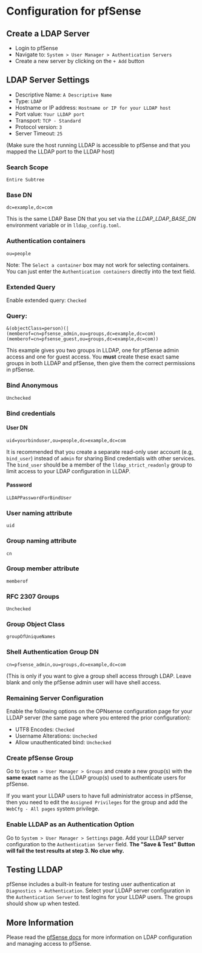 # Configuration for pfSense

## Create a LDAP Server

- Login to pfSense
- Navigate to: `System > User Manager > Authentication Servers`
- Create a new server by clicking on the `+ Add` button

## LDAP Server Settings

- Descriptive Name: `A Descriptive Name`
- Type: `LDAP`
- Hostname or IP address: `Hostname or IP for your LLDAP host`
- Port value: `Your LLDAP port`
- Transport: `TCP - Standard`
- Protocol version: `3`
- Server Timeout: `25`

(Make sure the host running LLDAP is accessible to pfSense and that you mapped the LLDAP port to the LLDAP host)
### Search Scope
```
Entire Subtree
```
### Base DN

```
dc=example,dc=com
```

This is the same LDAP Base DN that you set via the *LLDAP_LDAP_BASE_DN* environment variable or in `lldap_config.toml`.
### Authentication containers

```
ou=people
```

Note: The `Select a container` box may not work for selecting containers. You can just enter the `Authentication containers` directly into the text field.

### Extended Query

Enable extended query: `Checked`

### Query:

```
&(objectClass=person)(|(memberof=cn=pfsense_admin,ou=groups,dc=example,dc=com)(memberof=cn=pfsense_guest,ou=groups,dc=example,dc=com))
```

This example gives you two groups in LLDAP, one for pfSense admin access and one for guest access. You **must** create these exact same groups in both LLDAP and pfSense, then give them the correct permissions in pfSense.

### Bind Anonymous
`Unchecked`

### Bind credentials

#### User DN

```
uid=yourbinduser,ou=people,dc=example,dc=com
```

It is recommended that you create a separate read-only user account (e.g, `bind_user`) instead of `admin` for sharing Bind credentials with other services. The `bind_user` should be a member of the `lldap_strict_readonly` group to limit access to your LDAP configuration in LLDAP.

#### Password

```
LLDAPPasswordForBindUser
```

### User naming attribute
```
uid
```
### Group naming attribute
```
cn
```
### Group member attribute
```
memberof
```
### RFC 2307 Groups
`Unchecked`

### Group Object Class
`groupOfUniqueNames`

### Shell Authentication Group DN
`cn=pfsense_admin,ou=groups,dc=example,dc=com`

(This is only if you want to give a group shell access through LDAP. Leave blank and only the pfSense admin user will have shell access.

### Remaining Server Configuration

Enable the following options on the OPNsense configuration page for your LLDAP server (the same page where you entered the prior configuration):

- UTF8 Encodes: `Checked`
- Username Alterations: `Unchecked`
- Allow unauthenticated bind: `Unchecked`

### Create pfSense Group

Go to `System > User Manager > Groups` and create a new group(s) with the **same exact** name as the LLDAP group(s) used to authenticate users for pfSense.

If you want your LLDAP users to have full administrator access in pfSense, then you need to edit the `Assigned Privileges` for the group and add the `WebCfg - All pages` system privilege.

### Enable LLDAP as an Authentication Option

Go to `System > User Manager > Settings` page. Add your LLDAP server configuration to the `Authentication Server` field. **The "Save & Test" Button will fail the test results at step 3. No clue why.**

## Testing LLDAP

pfSense includes a built-in feature for testing user authentication at `Diagnostics > Authentication`. Select your LLDAP server configuration in the `Authentication Server` to test logins for your LLDAP users. The groups should show up when tested.

## More Information

Please read the [pfSense docs](https://docs.netgate.com/pfsense/en/latest/usermanager/ldap.html) for more information on LDAP configuration and managing access to pfSense.
